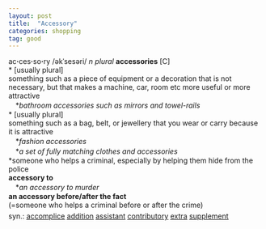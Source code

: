 ```yaml
---
layout: post
title:  "Accessory"
categories: shopping
tag: good
---
```

<DIV style="MARGIN: 0px 0px 5px">ac<B>·</B>ces<B>·</B>so<B>·</B>ry /əkˈsesəri/ <I>n</I> <I>plural</I> <B>accessories</B> [C] <BR>* [usually plural] <BR>something such as a piece of equipment or a decoration that is not necessary, but that makes a machine, car, room etc more useful or more attractive<BR>　*<I>bathroom accessories such as mirrors and towel-rails</I><BR>* [usually plural] <BR>something such as a bag, belt, or jewellery that you wear or carry because it is attractive<BR>　*<I>fashion accessories</I><BR>　*<I>a set of fully matching clothes and accessories</I><BR>*someone who helps a criminal, especially by helping them hide from the police<BR><B>accessory to</B><BR>　*<I>an accessory to murder</I><BR><B>an accessory before/after the fact</B><BR>(=someone who helps a criminal before or after the crime)</DIV>
<DIV style="MARGIN: 0px 0px 5px">
<DIV style="MARGIN: 4px 0px">syn.: <A href="{{ site.baseurl }}/accomplice"><U>accomplice</U></A> <A href="{{ site.baseurl }}/addition"><U>addition</U></A> <A href="{{ site.baseurl }}/assistant"><U>assistant</U></A> <A href="{{ site.baseurl }}/contributory"><U>contributory</U></A> <A href="{{ site.baseurl }}/extra"><U>extra</U></A> <A href="{{ site.baseurl }}/supplement"><U>supplement</U></A></DIV></DIV>
